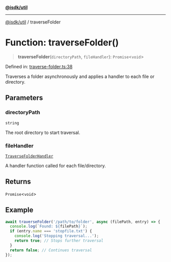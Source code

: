[**@isdk/util**](../README.md)

***

[@isdk/util](../globals.md) / traverseFolder

# Function: traverseFolder()

> **traverseFolder**(`directoryPath`, `fileHandler`): `Promise`\<`void`\>

Defined in: [traverse-folder.ts:38](https://github.com/isdk/util.js/blob/79fcdde5490ce675c34a8f772113e8a202beea65/src/traverse-folder.ts#L38)

Traverses a folder asynchronously and applies a handler to each file or directory.

## Parameters

### directoryPath

`string`

The root directory to start traversal.

### fileHandler

[`TraverseFolderHandler`](../type-aliases/TraverseFolderHandler.md)

A handler function called for each file/directory.

## Returns

`Promise`\<`void`\>

## Example

```typescript
await traverseFolder('/path/to/folder', async (filePath, entry) => {
  console.log(`Found: ${filePath}`);
  if (entry.name === 'stopfile.txt') {
    console.log('Stopping traversal...');
    return true; // Stops further traversal
  }
  return false; // Continues traversal
});
```
